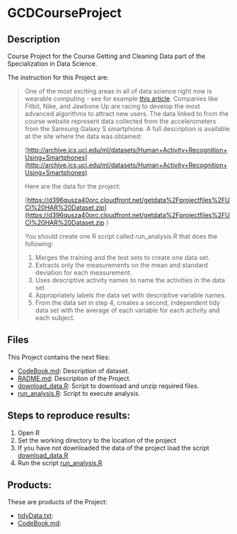 # GCDCourseProject
## Description
Course Project for the Course Getting and Cleaning Data part of the Specialization in Data Science.

The instruction for this Project are:
> 
> One of the most exciting areas in all of data science right now is wearable computing - see for example [this article](http://www.insideactivitytracking.com/data-science-activity-tracking-and-the-battle-for-the-worlds-top-sports-brand/). Companies like Fitbit, Nike, and Jawbone Up are racing to develop the most advanced algorithms to attract new users. The data linked to from the course website represent data collected from the accelerometers from the Samsung Galaxy S smartphone. A full description is available at the site where the data was obtained: 
> 
> [http://archive.ics.uci.edu/ml/datasets/Human+Activity+Recognition+Using+Smartphones](http://archive.ics.uci.edu/ml/datasets/Human+Activity+Recognition+Using+Smartphones) 
> 
> Here are the data for the project: 
> 
> [https://d396qusza40orc.cloudfront.net/getdata%2Fprojectfiles%2FUCI%20HAR%20Dataset.zip](https://d396qusza40orc.cloudfront.net/getdata%2Fprojectfiles%2FUCI%20HAR%20Dataset.zip ) 
> 
>  You should create one R script called run_analysis.R that does the following:
> 1. Merges the training and the test sets to create one data set.
> 2. Extracts only the measurements on the mean and standard deviation for each measurement. 
> 3. Uses descriptive activity names to name the activities in the data set
> 4. Appropriately labels the data set with descriptive variable names. 
> 5. From the data set in step 4, creates a second, independent tidy data set with the average of each variable for each activity and each subject.

## Files
 This Project contains the next files:
 * [CodeBook.md](CodeBook.md): Description of dataset.
 * [RADME.md](RADME.md): Description of the Project.
 * [download_data.R](download_data.R): Script to download and unzip required files.
 * [run_analysis.R](run_analysis.R): Script to execute analysis.

## Steps to reproduce results:
1. Open R
2. Set the working directory to the location of the project
3. If you have not downloaded the data of the project load the script [download_data.R](download_data.R)
4. Run the script [run_analysis.R](run_analysis.R)

 ## Products:
These are products of the Project:
* [tidyData.txt](tidyData.txt):
* [CodeBook.md](CodeBook.md):